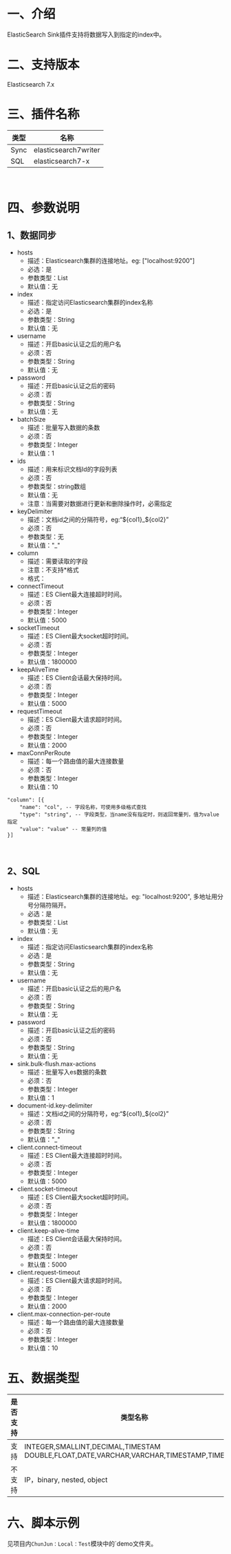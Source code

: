 # 一、介绍
ElasticSearch Sink插件支持将数据写入到指定的index中。
​

# 二、支持版本
Elasticsearch 7.x
​

# 三、插件名称


| 类型|名称|
| ---- | ----|
| Sync | elasticsearch7writer |
| SQL | elasticsearch7-x |

​

# 四、参数说明


## 1、数据同步

- hosts
   - 描述：Elasticsearch集群的连接地址。eg: ["localhost:9200"]
   - 必选：是
   - 参数类型：List<String>
   - 默认值：无
- index
   - 描述：指定访问Elasticsearch集群的index名称
   - 必选：是
   - 参数类型：String
   - 默认值：无
- username
   - 描述：开启basic认证之后的用户名
   - 必须：否
   - 参数类型：String
   - 默认值：无
- password
   - 描述：开启basic认证之后的密码
   - 必须：否
   - 参数类型：String
   - 默认值：无
- batchSize
   - 描述：批量写入数据的条数
   - 必须：否
   - 参数类型：Integer
   - 默认值：1
- ids
   - 描述：用来标识文档Id的字段列表
   - 必须：否
   - 参数类型：string数组
   - 默认值：无
   - 注意：当需要对数据进行更新和删除操作时，必需指定
- keyDelimiter
   - 描述：文档id之间的分隔符号，eg:“${col1}_${col2}”
   - 必须：否
   - 参数类型：无
   - 默认值："_"
- column
   - 描述：需要读取的字段
   - 注意：不支持*格式
   - 格式：
- connectTimeout
    - 描述：ES Client最大连接超时时间。
    - 必须：否
    - 参数类型：Integer
    - 默认值：5000
- socketTimeout
    - 描述：ES Client最大socket超时时间。
    - 必须：否
    - 参数类型：Integer
    - 默认值：1800000
- keepAliveTime
    - 描述：ES Client会话最大保持时间。
    - 必须：否
    - 参数类型：Integer
    - 默认值：5000
- requestTimeout
    - 描述：ES Client最大请求超时时间。
    - 必须：否
    - 参数类型：Integer
    - 默认值：2000
- maxConnPerRoute
    - 描述：每一个路由值的最大连接数量
    - 必须：否
    - 参数类型：Integer
    - 默认值：10
```
"column": [{
    "name": "col", -- 字段名称，可使用多级格式查找
    "type": "string", -- 字段类型，当name没有指定时，则返回常量列，值为value指定
    "value": "value" -- 常量列的值
}]
```
​

## 2、SQL

- hosts
   - 描述：Elasticsearch集群的连接地址。eg: "localhost:9200", 多地址用分号分隔符隔开。
   - 必选：是
   - 参数类型：List<String>
   - 默认值：无
- index
   - 描述：指定访问Elasticsearch集群的index名称
   - 必选：是
   - 参数类型：String
   - 默认值：无
- username
   - 描述：开启basic认证之后的用户名
   - 必须：否
   - 参数类型：String
   - 默认值：无
- password
   - 描述：开启basic认证之后的密码
   - 必须：否
   - 参数类型：String
   - 默认值：无
- sink.bulk-flush.max-actions
   - 描述：批量写入es数据的条数
   - 必须：否
   - 参数类型：Integer
   - 默认值：1
- document-id.key-delimiter
   - 描述：文档id之间的分隔符号，eg:“${col1}_${col2}”
   - 必须：否
   - 参数类型：String
   - 默认值："_"
- client.connect-timeout
    - 描述：ES Client最大连接超时时间。
    - 必须：否
    - 参数类型：Integer
    - 默认值：5000
- client.socket-timeout
    - 描述：ES Client最大socket超时时间。
    - 必须：否
    - 参数类型：Integer
    - 默认值：1800000
- client.keep-alive-time
    - 描述：ES Client会话最大保持时间。
    - 必须：否
    - 参数类型：Integer
    - 默认值：5000
- client.request-timeout
    - 描述：ES Client最大请求超时时间。
    - 必须：否
    - 参数类型：Integer
    - 默认值：2000
- client.max-connection-per-route
    - 描述：每一个路由值的最大连接数量
    - 必须：否
    - 参数类型：Integer
    - 默认值：10

# 五、数据类型

|是否支持 | 类型名称 |
| --- | --- |
| 支持 |INTEGER,SMALLINT,DECIMAL,TIMESTAM DOUBLE,FLOAT,DATE,VARCHAR,VARCHAR,TIMESTAMP,TIME,BYTE|
| 不支持 | IP，binary, nested, object|

# 六、脚本示例
见项目内`ChunJun：Local：Test`模块中的`demo文件夹。
